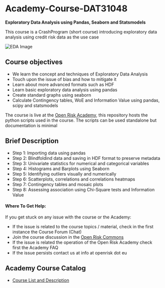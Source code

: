 # Academy-Course-DAT31048

**Exploratory Data Analysis using Pandas, Seaborn and Statsmodels**

This course is a CrashProgram (short course) introducing exploratory data analysis using credit risk data as the use case

![EDA Image](eda_plot.png)

## Course objectives

* We learn the concept and techniques of Exploratory Data Analysis
* Touch upon the issue of bias and how to mitigate it
* Learn about more advanced formats such as HDF
* Learn basic exploratory data analysis using pandas
* Create standard graphs using seaborn
* Calculate Contingency tables, WoE and Information Value using pandas, scipy and statsmodels

The course is live at the [Open Risk Academy](https://www.openriskacademy.com), this repository
hosts the python scripts used in the course. The scripts can be used standalone but documentation 
is minimal

## Brief Description 

* Step 1: Importing data using pandas
* Step 2: Blindfoldind data and saving in HDF format to preserve metadata
* Step 3: Univariate statistics for numerical and categorical variables
* Step 4: Histograms and Barplots using Seaborn
* Step 5: Identifying outliers visually and numerically
* Step 6: Scatterplots, correlations and correlations heatmaps
* Step 7: Contingency tables and mosaic plots
* Step 8: Assessing association using Chi-Square tests and Information Value

#### Where To Get Help:

If you get stuck on any issue with the course or the Academy:

- If the issue is related to the course topics / material, check in the first instance the Course Forum (Chat)
- Join the course discussion in the [Open Risk Commons](https://www.openriskcommons.org/t/exploratory-risk-data-analysis-using-pandas-seaborn-and-statsmodels/63)
- If the issue is related the operation of the Open Risk Academy check first the Academy FAQ
- If the issue persists contact us at info at openrisk dot eu

## Academy Course Catalog

* [Course List and Description](https://www.openriskmanagement.com/academy-courses/)
 

